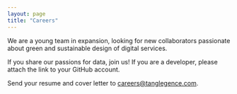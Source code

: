 ```yaml
---
layout: page
title: "Careers"
---
```


We are a young team in expansion, looking for new collaborators passionate
about green and sustainable design of digital services.

If you share our passions for data, join us! If you are a developer, please
attach the link to your GitHub account.

Send your resume and cover letter to
[careers@tanglegence.com](mailto:careers@tanglegence.com).
